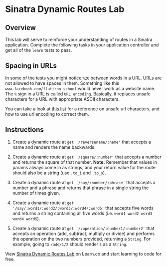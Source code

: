 # Sinatra Dynamic Routes Lab

## Overview
This lab will serve to reinforce your understanding of routes in a Sinatra application.
Complete the following tasks in your application controller and get all of the `learn` tests to pass.

## Spacing in URLs
In some of the tests you might notice `%20` between words in a URL. URLs are not allowed to have spaces
in them. Something like this `www.facebook.com/flatiron school` 
would never work as a website name. The `%` sign in a URL is called `URL encoding`. Basically, it replaces unsafe characters for a URL with appropriate ASCII characters.

You can take a look at [this list](http://www.degraeve.com/reference/urlencoding.php) for a reference on unsafe url characters, and how to use url encoding to correct them.

## Instructions

1. Create a dynamic route at `get '/reversename/:name'` that accepts a name and renders the name backwards.

2. Create a dynamic route at `get '/square/:number'` that accepts a number and returns the square of that number.
**Note:** Remember that values in params always come in as strings, and your return value for the route should also
be a string (use `.to_i` and `.to_s`).

3. Create a dynamic route at `get '/say/:number/:phrase'` that accepts a number and a phrase and returns that phrase
in a single string the number of times given.

4. Create a dynamic route at `get '/say/:word1/:word2/:word3/:word4/:word5'` that accepts five words and returns a
string containing all five words (i.e. `word1 word2 word3 word4 word5`).

5. Create a dynamic route at `get '/:operation/:number1/:number2'` that accepts an operation (add, subtract, multiply
or divide) and performs the operation on the two numbers provided, returning a `String`. For example, going to `/add/1/2` should render `3` as a `String`.

<p data-visibility='hidden'>View <a href='https://learn.co/lessons/sinatra-dynamic-routes-lab' title='Sinatra Dynamic Routes Lab'>Sinatra Dynamic Routes Lab</a> on Learn.co and start learning to code for free.</p>
